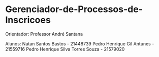 # Gerenciador-de-Processos-de-Inscricoes

Orientador: Professor André Santana

Alunos:
Natan Santos Bastos - 21448739
Pedro Henrique Gil Antunes - 21559716
Pedro Henrique Silva Torres Souza - 21579020
